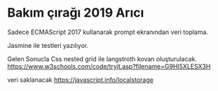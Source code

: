 # Bakım çırağı 2019 Arıcı

Sadece ECMAScript 2017 kullanarak prompt ekranından veri toplama.

Jasmine ile testleri yazılıyor.

Gelen Sonucla Css nested grid ile langstroth kovan oluşturulacak. 
https://www.w3schools.com/code/tryit.asp?filename=G9HI5XLESX3H

veri saklanacak
https://javascript.info/localstorage

